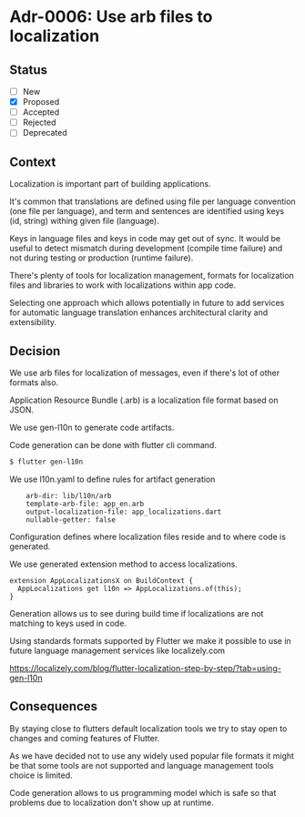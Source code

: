 # Adr-0006: Use arb files to localization

## Status

- [ ] New
- [x] Proposed
- [ ] Accepted
- [ ] Rejected
- [ ] Deprecated

## Context

Localization is important part of building applications. 

It's common that translations are defined using file per language convention (one file per language),
and term and sentences are identified using keys (id, string) withing given file (language).

Keys in language files and keys in code may get out of sync.
It would be useful to detect mismatch during development (compile time failure) 
and not during testing or production (runtime failure).

There's plenty of tools for localization management, formats for localization files
and libraries to work with localizations within app code.

Selecting one approach which allows potentially in future to add 
services for automatic language translation enhances architectural clarity and extensibility.

## Decision

We use arb files for localization of messages, even if there's lot of other formats also.

Application Resource Bundle (.arb) is a localization file format based on JSON.

We use gen-l10n to generate code artifacts.

Code generation can be done with flutter cli command.

```sh
$ flutter gen-l10n
```

We use l10n.yaml to define rules for artifact generation

```
    arb-dir: lib/l10n/arb
    template-arb-file: app_en.arb
    output-localization-file: app_localizations.dart
    nullable-getter: false
```

Configuration defines where localization files reside and to where code is generated.

We use generated extension method to access localizations.

```
extension AppLocalizationsX on BuildContext {
  AppLocalizations get l10n => AppLocalizations.of(this);
}
```

Generation allows us to see during build time if localizations are not matching to keys used in code.

Using standards formats supported by Flutter we make it possible to 
use in future language management services like localizely.com

https://localizely.com/blog/flutter-localization-step-by-step/?tab=using-gen-l10n

## Consequences

By staying close to flutters default localization tools we try to stay open to 
changes and coming features of Flutter.

As we have decided not to use any widely used popular file formats 
it might be that some tools are not supported and language management tools choice is limited.

Code generation allows to us programming model which is safe so that problems due to localization
don't show up at runtime.